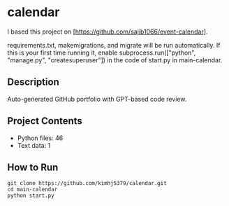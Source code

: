 # calendar
I based this project on [https://github.com/sajib1066/event-calendar].

requirements.txt, makemigrations, and migrate will be run automatically. If this is your first time running it, enable subprocess.run(["python", "manage.py", "createsuperuser"]) in the code of start.py in main-calendar.

## Description
Auto-generated GitHub portfolio with GPT-based code review.

## Project Contents
- Python files: 46
- Text data: 1

## How to Run
```
git clone https://github.com/kimhj5379/calendar.git
cd main-calendar
python start.py
```
